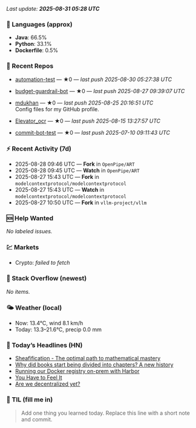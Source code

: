 

<!-- DAILY-SECTION:START -->
_Last update: **2025-08-31 05:28 UTC**_


### 🧪 Languages (approx)
- **Java**: 66.5%
- **Python**: 33.1%
- **Dockerfile**: 0.5%

### 🔧 Recent Repos
- [automation-test](https://github.com/mdukhan/automation-test) — ★0 — _last push 2025-08-30 05:27:38 UTC_  
  
- [budget-guardrail-bot](https://github.com/mdukhan/budget-guardrail-bot) — ★0 — _last push 2025-08-27 09:39:07 UTC_  
  
- [mdukhan](https://github.com/mdukhan/mdukhan) — ★0 — _last push 2025-08-25 20:16:51 UTC_  
  Config files for my GitHub profile.
- [Elevator_ocr](https://github.com/mdukhan/Elevator_ocr) — ★0 — _last push 2025-08-15 13:27:57 UTC_  
  
- [commit-bot-test](https://github.com/mdukhan/commit-bot-test) — ★0 — _last push 2025-07-10 09:11:43 UTC_  
  

### ⚡ Recent Activity (7d)
- 2025-08-28 09:46 UTC — **Fork** in `OpenPipe/ART`
- 2025-08-28 09:45 UTC — **Watch** in `OpenPipe/ART`
- 2025-08-27 15:43 UTC — **Fork** in `modelcontextprotocol/modelcontextprotocol`
- 2025-08-27 15:43 UTC — **Watch** in `modelcontextprotocol/modelcontextprotocol`
- 2025-08-27 10:50 UTC — **Fork** in `vllm-project/vllm`

### 🆘 Help Wanted
_No labeled issues._

### 💹 Markets
- Crypto: _failed to fetch_

### 🧩 Stack Overflow (newest)
_No items._

### 🌤️ Weather (local)
- Now: 13.4°C, wind 8.1 km/h
- Today: 13.3–21.6°C, precip 0.0 mm

### 📰 Today’s Headlines (HN)
- [Sheafification - The optimal path to mathematical mastery](https://github.com/zakirullin/cognitive-load)
- [Why did books start being divided into chapters? A new history](https://sheafification.com/the-fast-track/)
- [Running our Docker registry on-prem with Harbor](https://sydneyreviewofbooks.com/reviews/just-a-little-longer)
- [You Have to Feel It](https://dev.37signals.com/running-our-docker-registry-on-prem-with-harbor/)
- [Are we decentralized yet?](https://mitchellh.com/writing/feel-it)

### 🧠 TIL (fill me in)
> Add one thing you learned today. Replace this line with a short note and commit.

<!-- DAILY-SECTION:END -->
